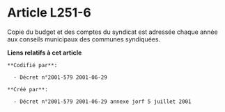 # Article L251-6

Copie du budget et des comptes du syndicat est adressée chaque année aux conseils municipaux des communes syndiquées.

**Liens relatifs à cet article**

	**Codifié par**:

	  - Décret n°2001-579 2001-06-29

	**Créé par**:

	  - Décret n°2001-579 2001-06-29 annexe jorf 5 juillet 2001
